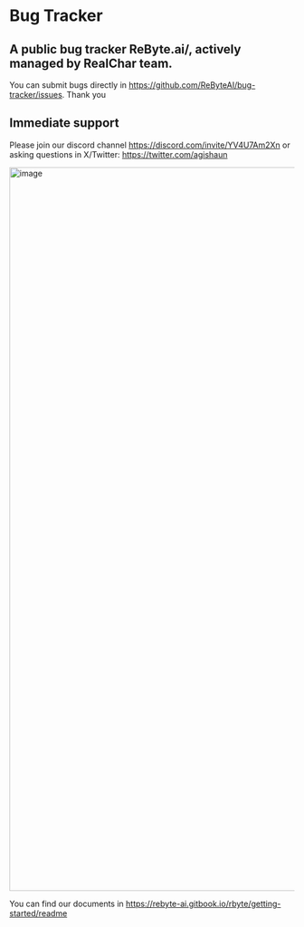 # Bug Tracker

## A public bug tracker ReByte.ai/, actively managed by RealChar team.
You can submit bugs directly in https://github.com/ReByteAI/bug-tracker/issues. Thank you

## Immediate support
Please join our discord channel https://discord.com/invite/YV4U7Am2Xn or asking questions in X/Twitter: https://twitter.com/agishaun

<img width="1279" alt="image" src="https://github.com/ReByteAI/bug-tracker/assets/5101573/1e7dbb2b-db73-4dfc-8299-1566ac3aaa1a">



You can find our documents in https://rebyte-ai.gitbook.io/rbyte/getting-started/readme
